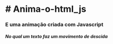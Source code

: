 <h1>  # Anima-o-html_js  </h1> 
<h3>  E uma  animação criada com Javascript </h3>
<h5> No qual um texto faz um movimento de descida</h5>
  
